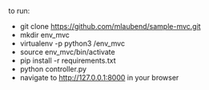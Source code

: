 to run:
- git clone https://github.com/mlaubend/sample-mvc.git
- mkdir env_mvc
- virtualenv -p python3 /env_mvc 
- source env_mvc/bin/activate
- pip install -r requirements.txt
- python controller.py
- navigate to http://127.0.0.1:8000 in your browser

